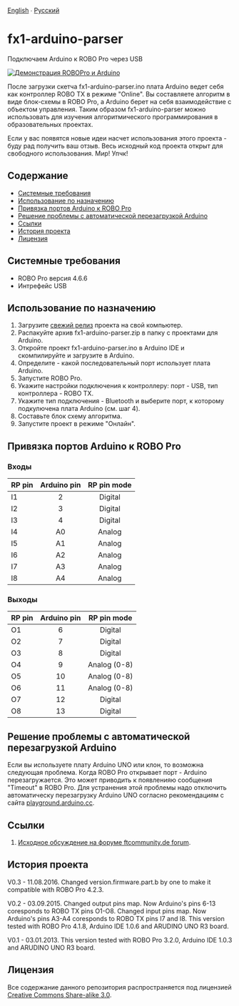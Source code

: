 [English](README.md) ∙ [Русский](README-ru.md)
# fx1-arduino-parser
Подключаем Arduino к ROBO Pro через USB

[![Демонстрация ROBOPro и Arduino](http://img.youtube.com/vi/otV3sn2Q770/0.jpg)](http://www.youtube.com/watch?v=otV3sn2Q770)

После загрузки скетча fx1-arduino-parser.ino плата Arduino ведет себя как контроллер ROBO TX в режиме "Online". Вы составляете алгоритм в виде блок-схемы в ROBO Pro, а Arduino берет на себя взаимодействие с объектом управления. Таким образом fx1-arduino-parser можно использовать для изучения алгоритмического программирования в образовательных проектах.

Если у вас появятся новые идеи насчет использования этого проекта - буду рад получить ваш отзыв. Весь исходный код проекта открыт для свободного использования. Мир! Упчк!

## Содержание
* [Системные требования](#requirements)
* [Использование по назначению](#how-to-use)
* [Привязка портов Arduino к ROBO Pro](#pin-mapping)
* [Решение проблемы с автоматической перезагрузкой Arduino](#solution-for-reboot)
* [Ссылки](#ссылки)
* [История проекта](#история-проекта)
* [Лицензия](#лицензия)

## <a name="requirements">Системные требования
* ROBO Pro версия 4.6.6
* Интрефейс USB

## <a name="how-to-use">Использование по назначению
1. Загрузите [свежий релиз](https://github.com/mr-kubikus/fx1-arduino-parser/releases) проекта на свой компьютер.
2. Распакуйте архив fx1-arduino-parser.zip в папку с проектами для Arduino.
3. Откройте проект fx1-arduino-parser.ino в Arduino IDE и скомпилируйте и загрузите в Arduino.
4. Определите - какой последовательный порт использует плата Arduino.
5. Запустите ROBO Pro.
6. Укажите настройки подключения к контроллеру: порт - USB, тип контроллера - ROBO TX.
7. Укажите тип подключения - Bluetooth и выберите порт, к которому подкулючена плата Arduino (см. шаг 4).
8. Составьте блок схему алгоритма.
9. Запустите проект в режиме "Онлайн".

## <a name="pin-mapping">Привязка портов Arduino к ROBO Pro
### Входы
| RP pin        | Arduino pin | RP pin mode |
|:------------- |:-----------:|:-----------:|
| I1            | 2           | Digital     |
| I2            | 3           | Digital     |
| I3            | 4           | Digital     |
| I4            | A0          | Analog      |
| I5            | A1          | Analog      |
| I6            | A2          | Analog      |
| I7            | A3          | Analog      |
| I8            | A4          | Analog      |


### Выходы
| RP pin        | Arduino pin | RP pin mode  |
|:------------- |:-----------:|:------------:|
| O1            | 6           | Digital      |
| O2            | 7           | Digital      |
| O3            | 8           | Digital      |
| O4            | 9           | Analog (0-8) |
| O5            | 10          | Analog (0-8) |
| O6            | 11          | Analog (0-8) |
| O7            | 12          | Digital      |
| O8            | 13          | Digital      |

## <a name="solution-for-reboot">Решение проблемы с автоматической перезагрузкой Arduino
Если вы используете плату Arduino UNO или клон, то возможна следующая проблема. Когда ROBO Pro открывает порт - Arduino перезагружается. Это может приводить к появленияю сообщения "Timeout" в ROBO Pro. Для устранения этой проблемы надо отключить автоматическу перезагрузку Arduino UNO согласно рекомендациям с сайта [playground.arduino.cc](http://playground.arduino.cc/Main/DisablingAutoResetOnSerialConnection).

## <a name="links">Ссылки
1. [Исходное обсуждение на форуме ftcommunity.de forum](http://forum.ftcommunity.de/viewtopic.php?f=8&t=1655).

## <a name="history">История проекта
V0.3 - 11.08.2016. Changed version.firmware.part.b by one to make it compatible with ROBO Pro 4.2.3.

V0.2 - 03.09.2015. Changed output pins map. Now Arduino's pins 6-13 coresponds to ROBO TX pins O1-O8.
                   Changed input pins map. Now Arduino's pins A3-A4 coresponds to ROBO TX pins I7 and I8.
                   This version tested with ROBO Pro 4.1.8, Arduino IDE 1.0.6 and ARUDINO UNO R3 board.
				   
V0.1 - 03.01.2013. This version tested with ROBO Pro 3.2.0, Arduino IDE 1.0.3 and ARUDINO UNO R3 board.

## <a name="license">Лицензия
Все содержание данного репозитория распространяется под лицензией [Creative Commons Share-alike 3.0](http://creativecommons.org/licenses/by-sa/3.0/).
